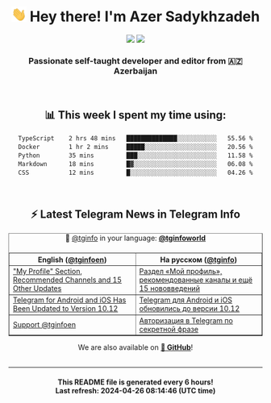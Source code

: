 <div align="center">
	<div>
		<h1>
      <img src="./assets/hi.gif" width="30px"> Hey there! I'm Azer Sadykhzadeh
    </h1>
    <img height="18" src="https://komarev.com/ghpvc/?username=sadykhzadeh&label=Views&color=2081c1&style=flat-square" />
		<a href="https://wakatime.com/Azer"> <img height="18" src="https://wakatime.com/badge/user/f80ae27a-c328-426f-a381-bc84136e2dd6.svg" /> </a>
    <h3>
      Passionate self-taught developer and editor from 🇦🇿 Azerbaijan
    </h3>
  </div>
  <br>

<h2>📊 This week I spent my time using:</h2>

<!--START_SECTION:waka-->

```txt
TypeScript    2 hrs 48 mins   ██████████████░░░░░░░░░░░   55.56 %
Docker        1 hr 2 mins     █████░░░░░░░░░░░░░░░░░░░░   20.56 %
Python        35 mins         ███░░░░░░░░░░░░░░░░░░░░░░   11.58 %
Markdown      18 mins         █▓░░░░░░░░░░░░░░░░░░░░░░░   06.08 %
CSS           12 mins         █░░░░░░░░░░░░░░░░░░░░░░░░   04.26 %
```

<!--END_SECTION:waka-->

<br>

<h2>⚡️ Latest Telegram News in Telegram Info</h2>
  <table border>
		<tr>
			<th width="50%">English (<a href="https://t.me/tginfoen">@tginfoen</a>)</th>
			<th>На русском (<a href="https://t.me/tginfo">@tginfo</a>)</th>
		</tr>
		<caption>🚩 <a href="https://t.me/tginfo">@tginfo</a> in your language: <a href="https://t.me/tginfoworld"><b>@tginfoworld</b></a><caption/>
  <tr><td><a href="https://t.me/tginfoen/1908">"My Profile" Section, Recommended Channels and 15 Other Updates</a></td>
    <td><a href="https://t.me/tginfo/4008">Раздел «Мой профиль», рекомендованные каналы и ещё 15 нововведений</a></td></tr><tr><td><a href="https://t.me/tginfoen/1907">Telegram for Android and iOS Has Been Updated to Version 10.12</a></td>
    <td><a href="https://t.me/tginfo/4007">Telegram для Android и iOS обновились до версии 10.12</a></td></tr><tr><td><a href="https://t.me/tginfoen/1906">Support @tginfoen</a></td>
    <td><a href="https://t.me/tginfo/4006">Авторизация в Telegram по секретной фразе</a></td></tr>
</table>
We are also available on <a href="https://github.com/tginfo"><b>🐙 GitHub</b></a>!
</div>

<br>
<hr>
<h4 align="center">This README file is generated <b>every 6 hours</b>!</br>Last refresh: <b>2024-04-26 08:14:46 (UTC time)</b></h4>
